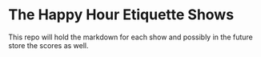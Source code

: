 # The Happy Hour Etiquette Shows
This repo will hold the markdown for each show and possibly in the future store the scores as well.
